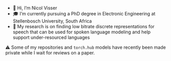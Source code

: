 - 👋 Hi, I’m Nicol Visser
- 🎓 I’m currently pursuing a PhD degree in Electronic Engineering at Stellenbosch University, South Africa
- 📃 My research is on finding low bitrate discrete representations for speech that can be used for spoken language modeling and help support under-resourced languages

⚠️ Some of my repositories and `torch.hub` models have recently been made private while I wait for reviews on a paper.
